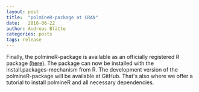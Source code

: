 ```yaml
---
layout: post
title:  "polmineR-package at CRAN"
date:   2016-06-22
author: Andreas Blätte
categories: posts
tags: release
---
```


Finally, the polmineR-package is available as an officially registered R package <a href="https://CRAN.R-project.org/package=polmineR">(here)</a>.
The package can now be installed with the install.packages-mechanism from R. The development version of the polmineR-package will be available
at GitHub. That's also where we offer a tutorial to install polmineR and all necessary dependencies.


